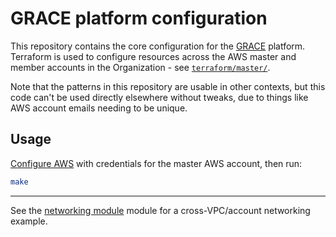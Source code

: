 # GRACE platform configuration

This repository contains the core configuration for the [GRACE](https://github.com/gsa/devsecops#readme) platform. Terraform is used to configure resources across the AWS master and member accounts in the Organization - see [`terraform/master/`](terraform/master).

Note that the patterns in this repository are usable in other contexts, but this code can't be used directly elsewhere without tweaks, due to things like AWS account emails needing to be unique.

## Usage

[Configure AWS](https://www.terraform.io/docs/providers/aws/#authentication) with credentials for the master AWS account, then run:

```sh
make
```

---

See the [networking module](terraform/networking) module for a cross-VPC/account networking example.
